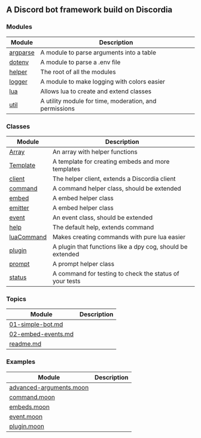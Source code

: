 


## A Discord bot framework build on Discordia





### Modules


| Module | Description |
| ------ | ----------- |
| [argparse](modules/argparse.md) | A module to parse arguments into a table
| [dotenv](modules/dotenv.md) | A module to parse a .env file
| [helper](modules/helper.md) | The root of all the modules
| [logger](modules/logger.md) | A module to make logging with colors easier
| [lua](modules/lua.md) | Allows lua to create and extend classes
| [util](modules/util.md) | A utility module for time, moderation, and permissions


### Classes


| Module | Description |
| ------ | ----------- |
| [Array](classes/Array.md) | An array with helper functions
| [Template](classes/Template.md) | A template for creating embeds and more templates
| [client](classes/client.md) | The helper client, extends a Discordia client
| [command](classes/command.md) | A command helper class, should be extended
| [embed](classes/embed.md) | A embed helper class
| [emitter](classes/emitter.md) | A embed helper class
| [event](classes/event.md) | An event class, should be extended
| [help](classes/help.md) | The default help, extends command
| [luaCommand](classes/luaCommand.md) | Makes creating commands with pure lua easier
| [plugin](classes/plugin.md) | A plugin that functions like a dpy cog, should be extended
| [prompt](classes/prompt.md) | A prompt helper class
| [status](classes/status.md) | A command for testing to check the status of your tests


### Topics


| Module | Description |
| ------ | ----------- |
| [01-simple-bot.md](topics/01-simple-bot.md) |
| [02-embed-events.md](topics/02-embed-events.md) |
| [readme.md](topics/readme.md) |


### Examples


| Module | Description |
| ------ | ----------- |
| [advanced-arguments.moon](examples/advanced-arguments.moon.md) |
| [command.moon](examples/command.moon.md) |
| [embeds.moon](examples/embeds.moon.md) |
| [event.moon](examples/event.moon.md) |
| [plugin.moon](examples/plugin.moon.md) |




